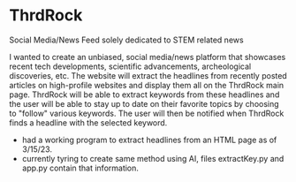 # ThrdRock

Social Media/News Feed solely dedicated to STEM related news

I wanted to create an unbiased, social media/news platform that showcases recent tech developments, scientific advancements, 
archeological discoveries, etc. The website will extract the headlines from recently posted articles on high-profile websites and display them all
on the ThrdRock main page. ThrdRock will be able to extract keywords from these headlines and the user will be able to stay up to date on their 
favorite topics by choosing to "follow" various keywords. The user will then be notified when ThrdRock finds a headline with the selected keyword.

* had a working program to extract headlines from an HTML page as of 3/15/23. 
* currently tyring to create same method using AI, files extractKey.py and app.py contain that information.
